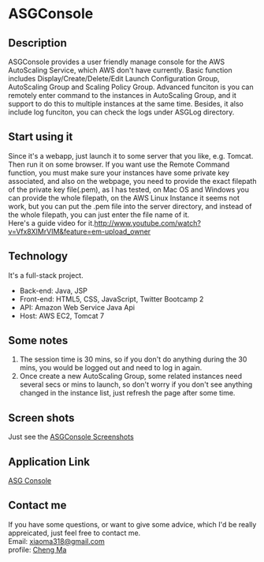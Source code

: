 ASGConsole
==========

Description
------------
ASGConsole provides a user friendly manage console for the AWS AutoScaling Service, which AWS don't have currently.
Basic function includes Display/Create/Delete/Edit Launch Configuration Group, AutoScaling Group and Scaling Policy 
Group. Advanced funciton is you can remotely enter command to the instances in AutoScaling Group, and it support to do 
this to multiple instances at the same time. Besides, it also include log funciton, you can check the logs under ASGLog
directory. 

Start using it
----------
Since it's a webapp, just launch it to some server that you like, e.g. Tomcat. Then run it on some browser. If you want 
use the Remote Command function, you must make sure your instances have some private key associated, and also on the 
webpage, you need to provide the exact filepath of the private key file(.pem), as I has tested, on Mac OS and Windows
you can provide the whole filepath, on the AWS Linux Instance it seems not work, but you can put the .pem file into the 
server directory, and instead of the whole filepath, you can just enter the file name of it.
<br>Here's a guide video for it.http://www.youtube.com/watch?v=Vfx8XIMrVIM&feature=em-upload_owner

Technology 
--------
It's a full-stack project. 
* Back-end: Java, JSP
* Front-end: HTML5, CSS, JavaScript, Twitter Bootcamp 2
* API: Amazon Web Service Java Api
* Host: AWS EC2, Tomcat 7

Some notes
-------

1. The session time is 30 mins, so if you don't do anything during the 30 mins, you would be logged out and need to log 
in again. 
2. Once create a new AutoScaling Group, some related instances need several secs or mins to launch, so don't worry if 
you don't see anything changed in the instance list, just refresh the page after some time. 

Screen shots
---------
Just see the <a href="https://docs.google.com/file/d/0B4HuB0nTzQgpS0wxTlRtVC1Gelk/edit?usp=sharing">ASGConsole Screenshots</a>

Application Link
----------
<a href = "chengma.net/ASG"> ASG Console </a>

Contact me
-------------
If you have some questions, or want to give some advice, which I'd be really appreicated, just feel free to contact me.
<br>Email: xiaoma318@gmail.com
<br>profile: <a href = "chengma.net"> Cheng Ma</a>
